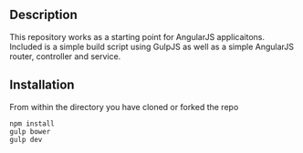 ## Description

This repository works as a starting point for AngularJS applicaitons. Included is a simple build script using GulpJS as well as a simple AngularJS router, controller and service.

## Installation

From within the directory you have cloned or forked the repo

	npm install
	gulp bower
	gulp dev